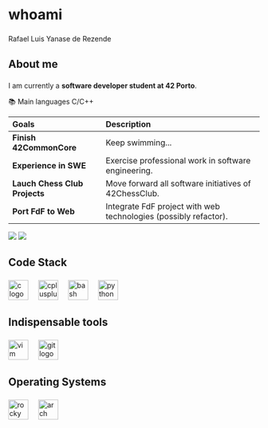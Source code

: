 <h1 align="left">whoami</h1>

###

<p align="left">Rafael Luis Yanase de Rezende</p>

###

<h2 align="left">About me</h2>

###

<p align="left">I am currently a <strong>software developer student at 42 Porto</strong>.</p>
<p align="left">📚 Main languages C/C++</p>

| Goals | Description |
| :--- | :--- |
| **Finish 42CommonCore** | Keep swimming... |
| **Experience in SWE** | Exercise professional work in software engineering. |
| **Lauch Chess Club Projects** | Move forward all software initiatives of 42ChessClub. |
| **Port FdF to Web** | Integrate FdF project with web technologies (possibly refactor). |

<div> <a href="https://www.linkedin.com/in/rafaellyrezende" target="_blank"><img src="https://img.shields.io/badge/LinkedIn-0077B5?style=for-the-badge&logo=linkedin&logoColor=white" target="_blank"></a>
<a href="https://github.com/RafaelyRezende" target="_blank"><img src="https://img.shields.io/badge/GitHub-100000?style=for-the-badge&logo=github&logoColor=white" target="_blank"></a>

###

<h2 align="left">Code Stack</h2>

###

<div align="left">
  <img src="https://cdn.jsdelivr.net/gh/devicons/devicon/icons/c/c-original.svg" height="40" alt="c logo"  />
  <img width="12" />
  <img src="https://cdn.jsdelivr.net/gh/devicons/devicon/icons/cplusplus/cplusplus-original.svg" height="40" alt="cplusplus logo"  />
  <img width="12" />
  <img src="https://cdn.jsdelivr.net/gh/devicons/devicon/icons/bash/bash-original.svg" height="40" alt="bash logo"  />
  <img width="12" />
  <img src="https://cdn.jsdelivr.net/gh/devicons/devicon/icons/python/python-original.svg" height="40" alt="python logo"  />
  <img width="12" />
</div>

###

<h2 align="left">Indispensable tools</h2>

###

<div align="left">
  <img src="https://cdn.jsdelivr.net/gh/devicons/devicon/icons/vim/vim-original.svg" height="40" alt="vim logo"  />
  <img width="12" />
  <img src="https://cdn.jsdelivr.net/gh/devicons/devicon/icons/git/git-original.svg" height="40" alt="git logo"  />
  <img width="12" />
</div>

###

<h2 align="left">Operating Systems</h2>

###

<div align="left">
  <img src="https://cdn.jsdelivr.net/gh/devicons/devicon/icons/rockylinux/rockylinux-original.svg" height="40" alt="rocky linux logo"  />
  <img width="12" />
  <img src="https://cdn.jsdelivr.net/gh/devicons/devicon/icons/archlinux/archlinux-original.svg" height="40" alt="arch linux logo"  />
  <img width="12" />
</div>

###
